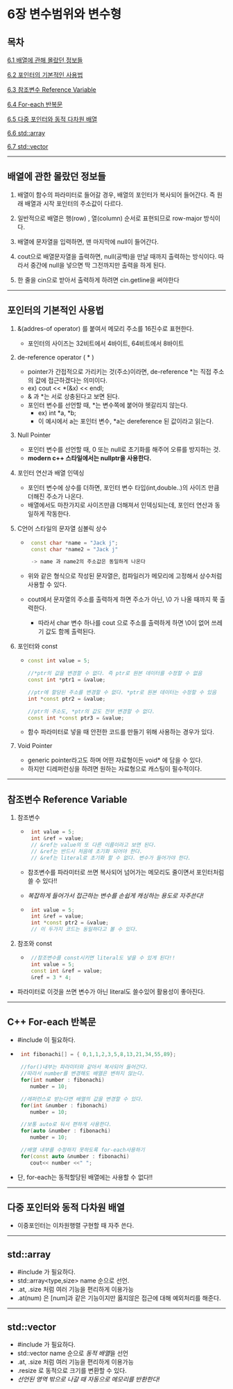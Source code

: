 # 6장 변수범위와 변수형

## 목차 

[6.1 배열에 관해 몰랐던 정보들](#1)

[6.2 포인터의 기본적인 사용법](#2)

[6.3 참조변수 Reference Variable](#3)

[6.4 For-each 반복문](#4)

[6.5 다중 포인터와 동적 다차원 배열 ](#5)

[6.6 std::array](#6)

[6.7 std::vector](#7)



********
<div id="1"></div>

## 배열에 관한 몰랐던 정보들 

1. 배열이 함수의 파라미터로 들어갈 경우, 배열의 포인터가 복사되어 들어간다. 즉 원래 배열과 시작 포인터의 주소값이 다르다.

2. 일반적으로 배열은 행(row) , 열(column) 순서로 표현되므로 row-major 방식이다.

3. 배열에 문자열을 입력하면, 맨 마지막에 null이 들어간다.

4. cout으로 배열문자열을 출력하면, null(공백)을 만날 때까지 출력하는 방식이다. 따라서 중간에 null을 넣으면 딱 그전까지만 출력을 하게 된다.
5. 한 줄을 cin으로 받아서 출력하게 하려면 cin.getline을 써야한다

 ---------
<div id="2"></div>

## 포인터의 기본적인 사용법

1. &(addres-of operator) 를 붙여서 메모리 주소를 16진수로 표현한다.
   - 포인터의 사이즈는 32비트에서 4바이트, 64비트에서 8바이트

2. de-reference operator ( * )
   - pointer가 간접적으로 가리키는 것(주소)이라면, de-reference *는 직접 주소의 값에 접근하겠다는 의미이다. 
   - ex) cout << *(&x) << endl;
   - & 과 *는 서로 상충된다고 보면 된다.
   - 포인터 변수를 선언할 때, *는 변수쪽에 붙어야 헷갈리지 않는다.
     - ex) int *a, *b;
     - 이 예시에서 a는 포인터 변수, *a는 dereference 된 값이라고 읽는다.

3. Null Pointer
   - 포인터 변수를 선언할 때, 0 또는 null로 초기화를 해주어 오류를 방지하는 것.
   - **modern c++ 스타일에서는 nullptr을 사용한다.**


4. 포인터 연산과 배열 인덱싱
   - 포인터 변수에 상수를 더하면, 포인터 변수 타입(int,double..)의 사이즈 만큼 더해진 주소가 나온다. 
   - 배열에서도 마찬가지로 사이즈만큼 더해져서 인덱싱되는데, 포인터 연산과 동일하게 작동한다.  

5. C언어 스타일의 문자열 심볼릭 상수 
   - ``` c++
      const char *name = "Jack j";
      const char *name2 = "Jack j"

      -> name 과 name2의 주소값은 동일하게 나온다        
       ```  
   - 위와 같은 형식으로 작성된 문자열은, 컴파일러가 메모리에 고정해서 상수처럼 사용할 수 있다.

   - cout에서 문자열의 주소를 출력하게 하면 주소가 아닌, \0 가 나올 때까지 쭉 출력한다. 
     - 따라서 char 변수 하나를 cout 으로 주소를 출력하게 하면 \0이 없어 쓰레기 값도 함께 출력된다.

6. 포인터와 const
    - ``` c++
      const int value = 5;

      //*ptr의 값을 변경할 수 없다. 즉 ptr로 원본 데이터를 수정할 수 없음
      const int *ptr1 = &value;

      //ptr에 할당된 주소를 변경할 수 없다. *ptr로 원본 데이터는 수정할 수 있음
      int *const ptr2 = &value;

      //ptr의 주소도, *ptr의 값도 전부 변경할 수 없다.
      const int *const ptr3 = &value;
      ```  
   - 함수 파라미터로 넣을 때 안전한 코드를 만들기 위해 사용하는 경우가 있다.


7. Void Pointer 
	- generic pointer라고도 하며 어떤 자료형이든 void* 에 담을 수 있다.
	- 하지만 디레퍼런싱을 하려면 원하는 자료형으로 캐스팅이 필수적이다.

 ---------
<div id="3"></div>

## 참조변수 Reference Variable

1. 참조변수
     - ``` c++
        int value = 5;
        int &ref = value;
        // &ref는 value의 또 다른 이름이라고 보면 된다.
        // &ref는 반드시 처음에 초기화 되어야 한다.
        // &ref는 literal로 초기화 할 수 없다. 변수가 들어가야 한다.      
       ```  
       
   - 참조변수를 파라미터로 쓰면 복사되어 넘어가는 메모리도 줄이면서 포인터처럼 쓸 수 있다!!
   - *복잡하게 들어가서 접근하는 변수를 손쉽게 캐싱하는 용도로 자주쓴다!*
 
   - ```c++
      int value = 5;
      int &ref = value;
      int *const ptr2 = &value;
      // 이 두가지 코드는 동일하다고 볼 수 있다.
      ```  


2. 참조와 const

     - ```c++ 
        //참조변수를 const시키면 literal도 넣을 수 있게 된다!!
        int value = 5;
        const int &ref = value;
        &ref = 3 * 4;
       ```  

  - 파라미터로 이것을 쓰면 변수가 아닌 literal도 쓸수있어 활용성이 좋아진다.

 ---------
<div id="4"></div>

## C++ For-each 반복문
   - #include<algorithm> 이 필요하다.
   - ``` c++ 
      int fibonachi[] = { 0,1,1,2,3,5,8,13,21,34,55,89};

      //for()내부는 파라미터와 같아서 복사되어 들어간다. 
      //따라서 number를 변경해도 배열은 변하지 않는다.
      for(int number : fibonachi)
         number = 10;

      //레퍼런스로 받는다면 배열의 값을 변경할 수 있다.
      for(int &number : fibonachi)
         number = 10;

      //보통 auto로 둬서 편하게 사용한다.
      for(auto &number : fibonachi)
         number = 10;

      //배열 내부를 수정하지 못하도록 for-each사용하기
      for(const auto &number : fibonachi)
         cout<< number <<" ";
      ```

   - 단, for-each는 동적할당된 배열에는 사용할 수 없다!!
	
---------
<div id="5"></div>
	
## 다중 포인터와 동적 다차원 배열 
- 이중포인터는 이차원행렬 구현할 때 자주 쓴다.
	
---------
<div id="6"></div>
	
## std::array 
- #include <array> 가 필요하다.
- std::array<type,size> name 순으로 선언.
- .at, .size 처럼 여러 기능을 편리하게 이용가능
- .at(num) 은 [num]과 같은 기능이지만 옳지않은 접근에 대해 예외처리를 해준다.

	
---------
<div id="7"></div>
	
## std::vector
- #include <vector> 가 필요하다.
- std::vector<type> name 순으로 *동적 배열*을 선언
- .at, .size 처럼 여러 기능을 편리하게 이용가능
- .resize 로 동적으로 크기를 변환할 수 있다.
- *선언된 영역 밖으로 나갈 때 자동으로 메모리를 반환한다!*

